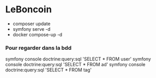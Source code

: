 # LeBoncoin

- composer update
- symfony serve -d
- docker compose-up -d

### Pour regarder dans la bdd
symfony console doctrine:query:sql 'SELECT * FROM user'
symfony console doctrine:query:sql 'SELECT * FROM ad'
symfony console doctrine:query:sql 'SELECT * FROM tag'
